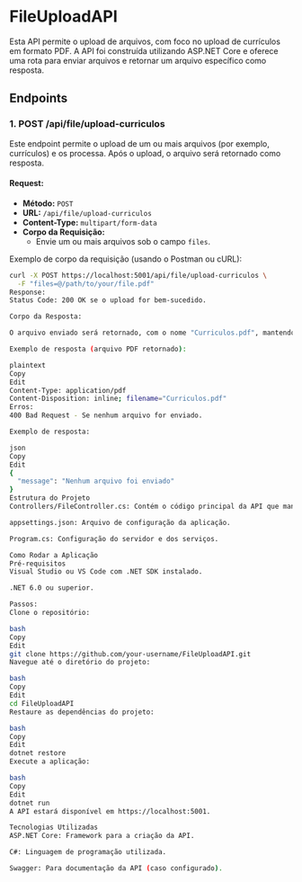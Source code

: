 # FileUploadAPI

Esta API permite o upload de arquivos, com foco no upload de currículos em formato PDF. A API foi construída utilizando ASP.NET Core e oferece uma rota para enviar arquivos e retornar um arquivo específico como resposta.

## Endpoints

### 1. **POST /api/file/upload-curriculos**

Este endpoint permite o upload de um ou mais arquivos (por exemplo, currículos) e os processa. Após o upload, o arquivo será retornado como resposta.

#### Request:
- **Método:** `POST`
- **URL:** `/api/file/upload-curriculos`
- **Content-Type:** `multipart/form-data`
- **Corpo da Requisição:**
  - Envie um ou mais arquivos sob o campo `files`.

Exemplo de corpo da requisição (usando o Postman ou cURL):
```bash
curl -X POST https://localhost:5001/api/file/upload-curriculos \
  -F "files=@/path/to/your/file.pdf"
Response:
Status Code: 200 OK se o upload for bem-sucedido.

Corpo da Resposta:

O arquivo enviado será retornado, com o nome "Curriculos.pdf", mantendo o tipo de conteúdo original.

Exemplo de resposta (arquivo PDF retornado):

plaintext
Copy
Edit
Content-Type: application/pdf
Content-Disposition: inline; filename="Curriculos.pdf"
Erros:
400 Bad Request - Se nenhum arquivo for enviado.

Exemplo de resposta:

json
Copy
Edit
{
  "message": "Nenhum arquivo foi enviado"
}
Estrutura do Projeto
Controllers/FileController.cs: Contém o código principal da API que manipula os uploads de arquivos.

appsettings.json: Arquivo de configuração da aplicação.

Program.cs: Configuração do servidor e dos serviços.

Como Rodar a Aplicação
Pré-requisitos
Visual Studio ou VS Code com .NET SDK instalado.

.NET 6.0 ou superior.

Passos:
Clone o repositório:

bash
Copy
Edit
git clone https://github.com/your-username/FileUploadAPI.git
Navegue até o diretório do projeto:

bash
Copy
Edit
cd FileUploadAPI
Restaure as dependências do projeto:

bash
Copy
Edit
dotnet restore
Execute a aplicação:

bash
Copy
Edit
dotnet run
A API estará disponível em https://localhost:5001.

Tecnologias Utilizadas
ASP.NET Core: Framework para a criação da API.

C#: Linguagem de programação utilizada.

Swagger: Para documentação da API (caso configurado).
